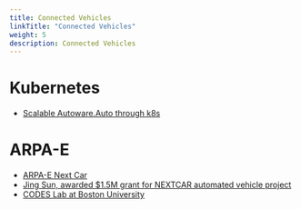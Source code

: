 ```yaml
---
title: Connected Vehicles
linkTitle: "Connected Vehicles"
weight: 5
description: Connected Vehicles
---
```


# Kubernetes
* [Scalable Autoware.Auto through k8s](https://www.autoware.org/post/scalable-autoware-auto-through-k8s)
# ARPA-E
* [ARPA-E Next Car](https://arpa-e.energy.gov/?q=arpa-e-programs/nextcar)
* [Jing Sun, awarded $1.5M grant for NEXTCAR automated vehicle project](https://news.engin.umich.edu/2017/05/sun-awarded-1-5m-for-nextcar/)
* [CODES Lab at Boston University](http://www.bu.edu/codes/2019/05/07/smart-transportation-in-future-cities/)